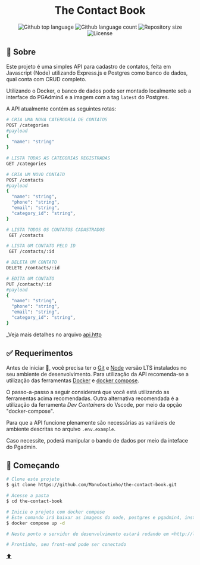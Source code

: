 <h1 align="center">The Contact Book</h1>

<p align="center">
  <img alt="Github top language" src="https://img.shields.io/github/languages/top/ManuCoutinho/the-contact-book?color=FACC88&style=for-the-badge">
  <img alt="Github language count" src="https://img.shields.io/github/languages/count/ManuCoutinho/the-contact-book?color=FACC88&style=for-the-badge">
  <img alt="Repository size" src="https://img.shields.io/github/repo-size/ManuCoutinho/the-contact-book?color=FACC88&style=for-the-badge">
  <img alt="License" src="https://img.shields.io/github/license/ManuCoutinho/the-contact-book?color=FACC88&style=for-the-badge">

</p>

## :yarn: Sobre

Este projeto é uma simples API para cadastro de contatos, feita em Javascript (Node) utilizando Express.js e Postgres como banco de dados, qual conta com CRUD completo.

Utilizando o Docker, o banco de dados pode ser montado localmente sob a interface do PGAdmin4 e a imagem com a tag `latest` do Postgres.

A API atualmente contém as seguintes rotas:

```bash
# CRIA UMA NOVA CATERGORIA DE CONTATOS
POST /categories
#payload
{
  "name": "string"
}

# LISTA TODAS AS CATEGORIAS REGISTRADAS
GET /categories

# CRIA UM NOVO CONTATO
POST /contacts
#payload
{
  "name": "string",
  "phone": "string",
  "email": "string",
  "category_id": "string",
}

# LISTA TODOS OS CONTATOS CADASTRADOS
 GET /contacts

# LISTA UM CONTATO PELO ID
 GET /contacts/:id

# DELETA UM CONTATO
DELETE /contacts/:id

# EDITA UM CONTATO
PUT /contacts/:id
#payload
{
  "name": "string",
  "phone": "string",
  "email": "string",
  "category_id": "string",
}

```

\_Veja mais detalhes no arquivo [api.http](api.http)

## :white_check_mark: Requerimentos

Antes de iniciar :checkered_flag:, você precisa ter o [Git](https://git-scm.com) e [Node](https://nodejs.org/en/) versão LTS instalados no seu ambiente de desenvolvimento.
Para utilização da API recomenda-se a utilização das ferramentas [Docker](https://www.docker.comm) e [docker compose](https://docs.docker.com/compose/).

O passo-a-passo a seguir considerará que você está utilizando as ferramentas acima recomendadas.
Outra alternativa recomendada é a utilização da ferramenta _Dev Containers_ do Vscode, por meio da opção "docker-compose".

Para que a API funcione plenamente são necessárias as variáveis de ambiente descritas no arquivo `.env.example`.

Caso necessite, poderá manipular o bando de dados por meio da inteface do Pgadmin.

## :checkered_flag: Começando

```bash
# Clone este projeto
$ git clone https://github.com/ManuCoutinho/the-contact-book.git

# Acesse a pasta
$ cd the-contact-book

# Inicie o projeto com docker compose
# Este comando irá baixar as imagens do node, postgres e pgadmin4, instalar as dependencias necessárias e iniciar o Prisma com a tabela Mensseger
$ docker compose up -d

# Neste ponto o servidor de desenvolvimento estará rodando em <http://localhost:3333>

# Prontinho, seu front-end pode ser conectado
```

<a href="#top">⬆️</a>
